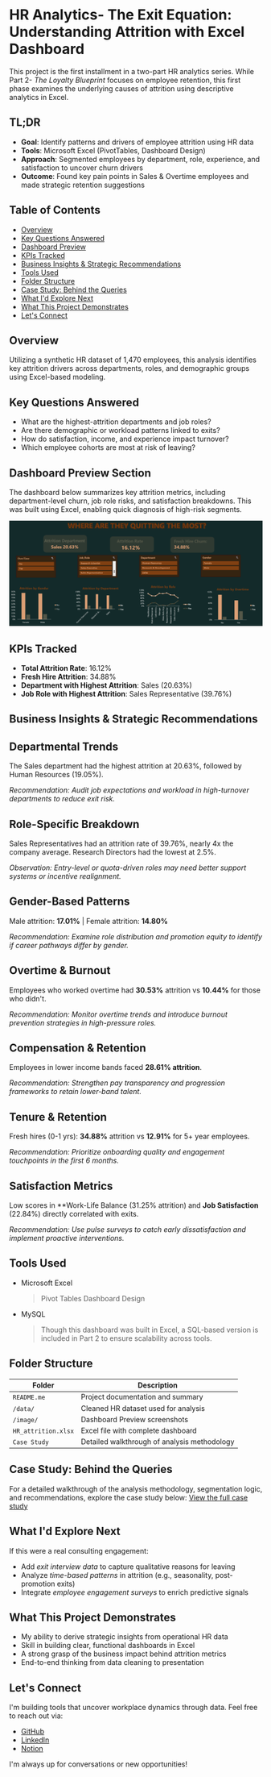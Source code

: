 # HR Analytics- The Exit Equation: Understanding Attrition with Excel Dashboard
This project is the first installment in a two-part HR analytics series. While Part 2- *The Loyalty Blueprint* focuses on employee retention, this first phase examines the underlying causes of attrition using descriptive analytics in Excel.

## TL;DR
- **Goal**: Identify patterns and drivers of employee attrition using HR data
- **Tools**: Microsoft Excel (PivotTables, Dashboard Design)
- **Approach**: Segmented employees by department, role, experience, and satisfaction to uncover churn drivers
- **Outcome**: Found key pain points in Sales & Overtime employees and made strategic retention suggestions

## Table of Contents
 - [Overview](#Overview)
 - [Key Questions Answered](#key-questions-answered)
 - [Dashboard Preview](#dashboard-preview-section)
 - [KPIs Tracked](#kpis-tracked)
 - [Business Insights & Strategic Recommendations](#business-insights--strategic-recommendations)
 - [Tools Used](#tools-used)
 - [Folder Structure](#folder-structure)
 - [Case Study: Behind the Queries](#case-study-behind-the-queries)
 - [What I'd Explore Next](#what-id-explore-next)
 - [What This Project Demonstrates](#what-this-project-demonstrates)
 - [Let's Connect](#lets-connect)

## Overview
Utilizing a synthetic HR dataset of 1,470 employees, this analysis identifies key attrition drivers across departments, roles, and demographic groups using Excel-based modeling.

## Key Questions Answered 
 * What are the highest-attrition departments and job roles?
 * Are there demographic or workload patterns linked to exits?
 * How do satisfaction, income, and experience impact turnover?
 * Which employee cohorts are most at risk of leaving?

## Dashboard Preview Section
The dashboard below summarizes key attrition metrics, including department-level churn, job role risks, and satisfaction breakdowns. This was built using Excel, enabling quick diagnosis of high-risk segments.

![Dashboard Preview](dashboard_preview.png)

## KPIs Tracked
 * **Total Attrition Rate**: 16.12%
 * **Fresh Hire Attrition**: 34.88%
 * **Department with Highest Attrition**: Sales (20.63%)
 * **Job Role with Highest Attrition**: Sales Representative (39.76%) 

## Business Insights & Strategic Recommendations
## Departmental Trends
The Sales department had the highest attrition at 20.63%, followed by Human Resources (19.05%).

*Recommendation: Audit job expectations and workload in high-turnover departments to reduce exit risk.*

## Role-Specific Breakdown
Sales Representatives had an attrition rate of 39.76%, nearly 4x the company average. Research Directors had the lowest at 2.5%.

*Observation: Entry-level or quota-driven roles may need better support systems or incentive realignment.*

## Gender-Based Patterns
Male attrition: **17.01%** | Female attrition: **14.80%**

*Recommendation: Examine role distribution and promotion equity to identify if career pathways differ by gender.*

## Overtime & Burnout
Employees who worked overtime had **30.53%** attrition vs **10.44%** for those who didn't. 

*Recommendation: Monitor overtime trends and introduce burnout prevention strategies in high-pressure roles.*

## Compensation & Retention 
Employees in lower income bands faced **28.61% attrition**.

*Recommendation: Strengthen pay transparency and progression frameworks to retain lower-band talent.*

## Tenure & Retention 
Fresh hires (0-1 yrs): **34.88%** attrition vs **12.91%** for 5+ year employees.

*Recommendation: Prioritize onboarding quality and engagement touchpoints in the first 6 months.*

## Satisfaction Metrics
Low scores in **Work-Life Balance (31.25% attrition) and **Job Satisfaction** (22.84%) directly correlated with exits.

*Recommendation: Use pulse surveys to catch early dissatisfaction and implement proactive interventions.*

## Tools Used
* Microsoft Excel
  > Pivot Tables Dashboard Design
* MySQL
  > Though this dashboard was built in Excel, a SQL-based version is included in Part 2 to ensure scalability across tools.

## Folder Structure 

| Folder                    | Description                                  |
|---------------------------|----------------------------------------------|
| `README.me`               | Project documentation and summary            |
| `/data/`                  | Cleaned HR dataset used for analysis         |
| `/image/`                 | Dashboard Preview screenshots                |
| `HR_attrition.xlsx`       | Excel file with complete dashboard           | 
| `Case Study`              | Detailed walkthrough of analysis methodology |

## Case Study: Behind the Queries
For a detailed walkthrough of the analysis methodology, segmentation logic, and recommendations, explore the case study below:
[View the full case study](https://docs.google.com/document/d/1UvtNh63Pqlk9doOYvelR3UggBd_6P2AbMk_uvuq11EQ/edit?usp=sharing)

## What I'd Explore Next
If this were a real consulting engagement:
 * Add *exit interview data* to capture qualitative reasons for leaving
 * Analyze *time-based patterns* in attrition (e.g., seasonality, post-promotion exits)
 * Integrate *employee engagement surveys* to enrich predictive signals

## What This Project Demonstrates
 - My ability to derive strategic insights from operational HR data
 - Skill in building clear, functional dashboards in Excel
 - A strong grasp of the business impact behind attrition metrics
 - End-to-end thinking from data cleaning to presentation

## Let's Connect
I'm building tools that uncover workplace dynamics through data. Feel free to reach out via: 
* [GitHub](https://github.com/Shrey0561)
* [LinkedIn](https://www.linkedin.com/in/shreya-srinath-879a66205/)
* [Notion](https://www.notion.so/Data-Analyst-Portfolio-221ebe151fdd801e9445e32590b67758?source=copy_link)

I'm always up for conversations or new opportunities!


